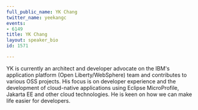 ```yaml
---
full_public_name: YK Chang
twitter_name: yeekangc
events:
- 6149
title: YK Chang
layout: speaker_bio
id: 1571

---
```

YK is currently an architect and developer advocate on the IBM's application platform (Open Liberty/WebSphere) team and contributes to various OSS projects.  His focus is on developer experience and the development of cloud-native applications using Eclipse MicroProfile, Jakarta EE and other cloud technologies.  He is keen on how we can make life easier for developers.